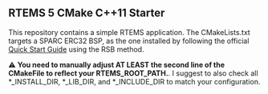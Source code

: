 ## RTEMS 5 CMake C++11 Starter
This repository contains a simple RTEMS application. 
The CMakeLists.txt targets a SPARC ERC32 BSP, as the one installed by following the official [Quick Start Guide](https://docs.rtems.org/branches/master/user/start/index.html) using the RSB method. 

:warning: **You need to manually adjust AT LEAST the second line of the CMakeFile to reflect your RTEMS_ROOT_PATH.**. 
I suggest to also check all *_INSTALL_DIR, *_LIB_DIR, and *_INCLUDE_DIR to match your configuration.
